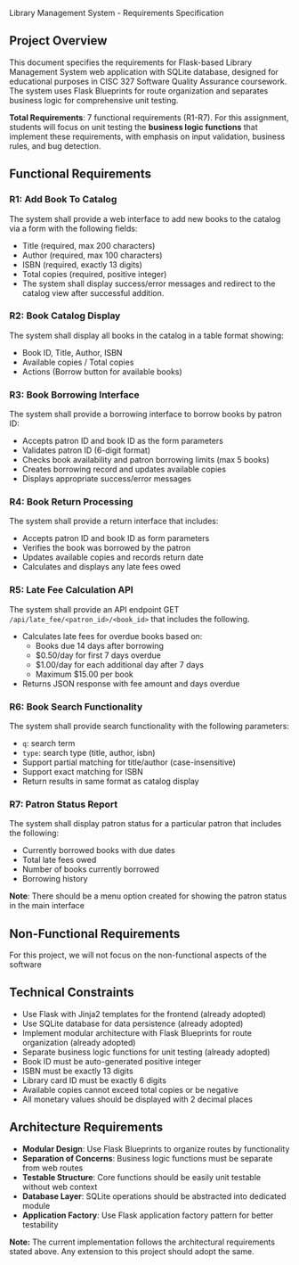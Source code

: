  Library Management System - Requirements Specification

## Project Overview
This document specifies the requirements for Flask-based Library Management System web application with SQLite database, designed for educational purposes in CISC 327 Software Quality Assurance coursework. The system uses Flask Blueprints for route organization and separates business logic for comprehensive unit testing.

**Total Requirements**: 7 functional requirements (R1-R7). For this assignment, students will focus on unit testing the **business logic functions** that implement these requirements, with emphasis on input validation, business rules, and bug detection.

## Functional Requirements

### R1: Add Book To Catalog
The system shall provide a web interface to add new books to the catalog via a form with the following fields:
- Title (required, max 200 characters)
- Author (required, max 100 characters)
- ISBN (required, exactly 13 digits)
- Total copies (required, positive integer)
- The system shall display success/error messages and redirect to the catalog view after successful addition.

### R2: Book Catalog Display
The system shall display all books in the catalog in a table format showing:
- Book ID, Title, Author, ISBN
- Available copies / Total copies
- Actions (Borrow button for available books)

### R3: Book Borrowing Interface
The system shall provide a borrowing interface to borrow books by patron ID:

- Accepts patron ID and book ID as the form parameters
- Validates patron ID (6-digit format)
- Checks book availability and patron borrowing limits (max 5 books)
- Creates borrowing record and updates available copies
- Displays appropriate success/error messages

### R4: Book Return Processing
The system shall provide a return interface that includes:

- Accepts patron ID and book ID as form parameters
- Verifies the book was borrowed by the patron
- Updates available copies and records return date
- Calculates and displays any late fees owed

### R5: Late Fee Calculation API
The system shall provide an API endpoint GET `/api/late_fee/<patron_id>/<book_id>` that includes the following.
- Calculates late fees for overdue books based on:
  - Books due 14 days after borrowing
  - $0.50/day for first 7 days overdue
  - $1.00/day for each additional day after 7 days
  - Maximum $15.00 per book
- Returns JSON response with fee amount and days overdue

### R6: Book Search Functionality
The system shall provide search functionality with the following parameters:
- `q`: search term
- `type`: search type (title, author, isbn)
- Support partial matching for title/author (case-insensitive)
- Support exact matching for ISBN
- Return results in same format as catalog display

### R7: Patron Status Report 

The system shall display patron status for a particular patron that includes the following: 

- Currently borrowed books with due dates
- Total late fees owed  
- Number of books currently borrowed
- Borrowing history

**Note**: There should be a menu option created for showing the patron status in the main interface

## Non-Functional Requirements
For this project, we will not focus on the non-functional aspects of the software

## Technical Constraints
- Use Flask with Jinja2 templates for the frontend (already adopted)
- Use SQLite database for data persistence (already adopted)
- Implement modular architecture with Flask 
 Blueprints for route organization (already adopted)
- Separate business logic functions for unit testing (already adopted)
- Book ID must be auto-generated positive integer
- ISBN must be exactly 13 digits
- Library card ID must be exactly 6 digits
- Available copies cannot exceed total copies or be negative
- All monetary values should be displayed with 2 decimal places

## Architecture Requirements
- **Modular Design**: Use Flask Blueprints to organize routes by functionality
- **Separation of Concerns**: Business logic functions must be separate from web routes
- **Testable Structure**: Core functions should be easily unit testable without web context
- **Database Layer**: SQLite operations should be abstracted into dedicated module
- **Application Factory**: Use Flask application factory pattern for better testability

**Note:** The current implementation follows the architectural requirements stated above. Any extension to this project should adopt the same. 
